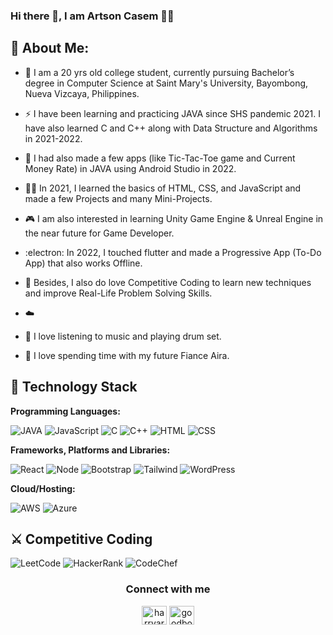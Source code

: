

### Hi there 👋, I am Artson Casem 👨‍🎓


## 👻 About Me:
- 🏫 I am a 20 yrs old college student, currently pursuing Bachelor’s degree in Computer Science at Saint Mary's University, Bayombong, Nueva Vizcaya, Philippines.
- ⚡️ I have been learning and practicing JAVA since SHS pandemic 2021. I have also learned C and C++ along with Data Structure and Algorithms in 2021-2022.
- 🔭 I had also made a few apps (like Tic-Tac-Toe game and Current Money Rate) in JAVA using Android Studio in 2022.
- 👩‍💻 In 2021, I learned the basics of HTML, CSS, and JavaScript and made a few Projects and many Mini-Projects.
- 🎮 I am also interested in learning Unity Game Engine & Unreal Engine in the near future for Game Developer.
- :electron: In 2022, I touched flutter and made a Progressive App (To-Do App) that also works Offline.
- 🧠 Besides, I also do love Competitive Coding to learn new techniques and improve Real-Life Problem Solving Skills.
- ☁️ 

- 🎹 I love listening to music and playing drum set.
- 💝 I love spending time with my future Fiance Aira.
 
## 🔭 Technology Stack
**Programming Languages:**

![JAVA](https://img.shields.io/badge/Java-ED8B00?style=for-the-badge&logo=java&logoColor=white)
![JavaScript](https://img.shields.io/badge/JavaScript-323330?style=for-the-badge&logo=javascript&logoColor=F7DF1E)
![C](	https://img.shields.io/badge/C-00599C?style=for-the-badge&logo=c&logoColor=white)
![C++](https://img.shields.io/badge/C%2B%2B-00599C?style=for-the-badge&logo=c%2B%2B&logoColor=white)
![HTML](https://img.shields.io/badge/HTML-239120?style=for-the-badge&logo=html5&logoColor=white)
![CSS](https://img.shields.io/badge/CSS-239120?&style=for-the-badge&logo=css3&logoColor=white)

**Frameworks, Platforms and Libraries:**

![React](https://img.shields.io/badge/React-20232A?style=for-the-badge&logo=react&logoColor=61DAFB)
![Node](https://img.shields.io/badge/Node.js-43853D?style=for-the-badge&logo=node.js&logoColor=white)
![Bootstrap](https://img.shields.io/badge/Bootstrap-563D7C?style=for-the-badge&logo=bootstrap&logoColor=white)
![Tailwind](https://img.shields.io/badge/Tailwind_CSS-38B2AC?style=for-the-badge&logo=tailwind-css&logoColor=white)
![WordPress](https://img.shields.io/badge/Wordpress-21759B?style=for-the-badge&logo=wordpress&logoColor=white)

**Cloud/Hosting:**

![AWS](https://img.shields.io/badge/Amazon_AWS-232F3E?style=for-the-badge&logo=amazon-aws&logoColor=white)
![Azure](https://img.shields.io/badge/Microsoft_Azure-0089D6?style=for-the-badge&logo=microsoft-azure&logoColor=white)

## ⚔️ Competitive Coding

![LeetCode](https://img.shields.io/badge/LeetCode-000000?style=for-the-badge&logo=LeetCode&logoColor=#d16c06)
![HackerRank](https://img.shields.io/badge/-Hackerrank-2EC866?style=for-the-badge&logo=HackerRank&logoColor=white)
![CodeChef](https://img.shields.io/badge/-CodeChef-5B4638?style=for-the-badge&logo=CodeChef&logoColor=white)

<h3 align="center">Connect with me</h3>
<p align="center">
<a href="https://fb.com/harryartson.casem" target="blank"><img align="center" src="https://raw.githubusercontent.com/rahuldkjain/github-profile-readme-generator/master/src/images/icons/Social/facebook.svg" alt="harryartson.casem" height="30" width="40" /></a>
<a href="https://instagram.com/goodboyartt" target="blank"><img align="center" src="https://raw.githubusercontent.com/rahuldkjain/github-profile-readme-generator/master/src/images/icons/Social/instagram.svg" alt="goodboyartt" height="30" width="40" /></a>
</p>

